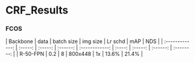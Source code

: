 # CRF_Results

### FCOS



|    Backbone     |  data   | batch size | img size | Lr schd |  mAP | NDS |
| :-------------: | :-----: | :-----: | :------: | :------------: | :----: | :-----: | :------: | :--------: |
|    R-50-FPN     | 0.2     |   8     | 800x448  | 1x    |      13.6% |	21.4% |

